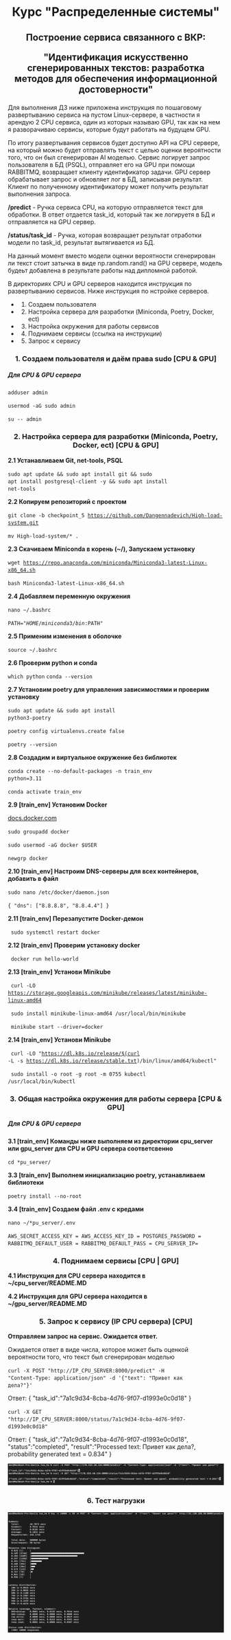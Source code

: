 <h1 align="center">Курс "Распределенные системы"</h1>

<h2 align="center">Построение сервиcа связанного с ВКР: 

"Идентификация искусственно сгенерированных текстов: разработка методов для обеспечения информационной достоверности"</h2>

Для выполнения ДЗ ниже приложена инструкция по пошаговому развертыванию сервиса на пустом Linux-сервере, в частности я арендую 2 CPU сервиса, один из которых называю GPU, так как на нем я разворачиваю сервисы, которые будут работать на будущем GPU.

По итогу развертывания сервисов будет доступно API на CPU сервере, на который можно будет отправлять текст с целью оценки вероятности того, что он был сгенерирован AI моделью. Сервис логирует запрос пользователя в БД (PSQL), отправляет его на GPU при помощи RABBITMQ, возвращает клиенту идентификатор задачи. GPU сервер обрабатывает запрос и обновляет лог в БД, записывая результат. Клиент по полученному идентификатору может получить результат выполнения запроса.

**/predict** - Ручка сервиса CPU, на которую отправляется текст для обработки. В ответ отдается task_id, который так же логируетя в БД и отправляется на GPU сервер.

**/status/task_id** - Ручка, которая возвращает результат отработки модели по task_id, результат вытягивается из БД.

На данный момент вместо модели оценки вероятности сгенерирован ли текст стоит затычка в виде np.random.rand() на GPU сервере, модель будеьт добавлена в результате работы над дипломной работой.

В директориях CPU и GPU серверов находится инструкция по развертыванию сервисов. Ниже инструкция по нстройке серверов.

* 1) Создаем пользователя
* 2) Настройка сервера для разработки (Miniconda, Poetry, Docker, ect)
* 3) Настройка окружения для работы сервисов
* 4) Поднимаем сервисы (ссылка на инструкции)
* 5) Запрос к сервису

<h3 align="center">1. Создаем пользователя и даём права sudo  [CPU & GPU]</h3>

<h5 align="left">Для CPU & GPU сервера</h5>

<code>adduser admin</code>

<code>usermod -aG sudo admin</code>

<code>su -- admin</code>


<h3 align="center">2. Настройка сервера для разработки (Miniconda, Poetry, Docker, ect) [CPU & GPU]</h3>

<b>2.1 Устанавливаем Git, net-tools, PSQL</b>

<code>sudo apt update && sudo apt install git && sudo apt install postgresql-client -y && sudo apt install net-tools</code>

<b>2.2 Копируем репозиторий с проектом</b>

<code>git clone -b checkpoint_5 https://github.com/Dangennadevich/High-load-system.git </code>

<code>mv High-load-system/* .</code>

<b>2.3 Скачиваем Miniconda в корень (~/), Запускаем установку</b>

<code>wget https://repo.anaconda.com/miniconda/Miniconda3-latest-Linux-x86_64.sh</code>

<code>bash Miniconda3-latest-Linux-x86_64.sh</code>

<b>2.4 Добавляем переменную окружения </b>

<code>nano ~/.bashrc</code>

<code>PATH="$HOME/miniconda3/bin:$PATH" </code>

<b>2.5 Применим изменения в оболочке </b>

<code>source ~/.bashrc </code>

<b>2.6 Проверим python и conda  </b>

<code>which python</code>
<code>conda --version</code>

<b>2.7 Установим poetry для управления зависимостями и проверим установку  </b>

<code>sudo apt update  && sudo apt install python3-poetry</code>

<code>poetry config virtualenvs.create false</code>

<code>poetry --version</code>

<b>2.8 Создадим и виртуальное окружение без библиотек  </b>

<code>conda create --no-default-packages -n train_env python=3.11</code>

<code>conda activate train_env</code>

<b>2.9 [train_env] Установим Docker  </b>

<a href="https://docs.docker.com/engine/install/ubuntu/" target="_blank">docs.docker.com</a>  

<code>sudo groupadd docker</code>

<code>sudo usermod -aG docker $USER</code>

<code>newgrp docker</code>

<b>2.10 [train_env]  Настроим DNS-серверы для всех контейнеров, добавить в файл </b>

<code>sudo nano /etc/docker/daemon.json</code>

<code>{
  "dns": ["8.8.8.8", "8.8.4.4"]
}</code>

<b>2.11 [train_env]  Перезапустите Docker-демон  </b>

<code> sudo systemctl restart docker </code>

<b>2.12 [train_env]  Проверим установку docker </b>

<code> docker run hello-world </code>

<b>2.13 [train_env]  Установи Minikube  </b>

<code> curl -LO https://storage.googleapis.com/minikube/releases/latest/minikube-linux-amd64 </code>

<code> sudo install minikube-linux-amd64 /usr/local/bin/minikube </code>

<code> minikube start --driver=docker </code>

<b>2.14 [train_env]  Установи Minikube  </b>

<code> curl -LO "https://dl.k8s.io/release/$(curl -L -s https://dl.k8s.io/release/stable.txt)/bin/linux/amd64/kubectl" </code>

<code> sudo install -o root -g root -m 0755 kubectl /usr/local/bin/kubectl </code>

<h3 align="center">3. Общая настройка окружения для работы сервера  [CPU & GPU]</h3>

<h5 align="left">Для CPU & GPU сервера</h5>

<b>3.1 [train_env] Команды ниже выполняем из директории cpu_server или gpu_server для CPU и GPU сервера соответсвенно </b>

<code>cd *pu_server/ </code> 

<b>3.3 [train_env] Выполнем инициализацию poetry, устанавливаем библиотеки</b>

<code>poetry install --no-root </code> 

<b>3.4 [train_env]  Создаем файл .env с кредами </b>

<code>nano ~/*pu_server/.env</code>

<code>AWS_SECRET_ACCESS_KEY = 
AWS_ACCESS_KEY_ID = 
POSTGRES_PASSWORD =
RABBITMQ_DEFAULT_USER =
RABBITMQ_DEFAULT_PASS =
CPU_SERVER_IP=
</code> 


<h3 align="center">4. Поднимаем сервисы  [CPU | GPU]</h3>

<b>4.1 Инструкция для CPU сервера находится в ~/cpu_server/README.MD </b>

<b>4.2 Инструкция для GPU сервера находится в ~/gpu_server/README.MD </b>


<h3 align="center">5. Запрос к сервису (IP CPU сервера) [CPU]</h3>

<b>Отправляем запрос на сервис. Ожидается ответ.</b>

Ожидается ответ в виде числа, которое может быть оценкой вероятности того, что текст был сгенерирован моделью

<code>curl -X POST "http://IP_CPU_SERVER:8000/predict" -H "Content-Type: application/json" -d '{"text": "Привет как дела?"}'</code> 

Ответ: {
  "task_id":"7a1c9d34-8cba-4d76-9f07-d1993e0c0d18"
  }

<code>curl -X GET "http://IP_CPU_SERVER:8000/status/7a1c9d34-8cba-4d76-9f07-d1993e0c0d18"</code> 

Ответ: {
  "task_id":"7a1c9d34-8cba-4d76-9f07-d1993e0c0d18",
  "status":"completed",
  "result":"Processed text: Привет как дела?, probability generated text = 0.834"
  }

![Alt text](example_post_request_to_server.png)

<h3 align="center">6. Тест нагрузки</h3>

![Alt text](Service-test.png)